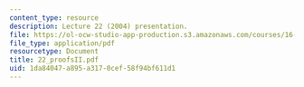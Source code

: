 ```yaml
---
content_type: resource
description: Lecture 22 (2004) presentation.
file: https://ol-ocw-studio-app-production.s3.amazonaws.com/courses/16-01-unified-engineering-i-ii-iii-iv-fall-2005-spring-2006/1da84047a895a3170cef58f94bf611d1_22_proofsII.pdf
file_type: application/pdf
resourcetype: Document
title: 22_proofsII.pdf
uid: 1da84047-a895-a317-0cef-58f94bf611d1
---
```

